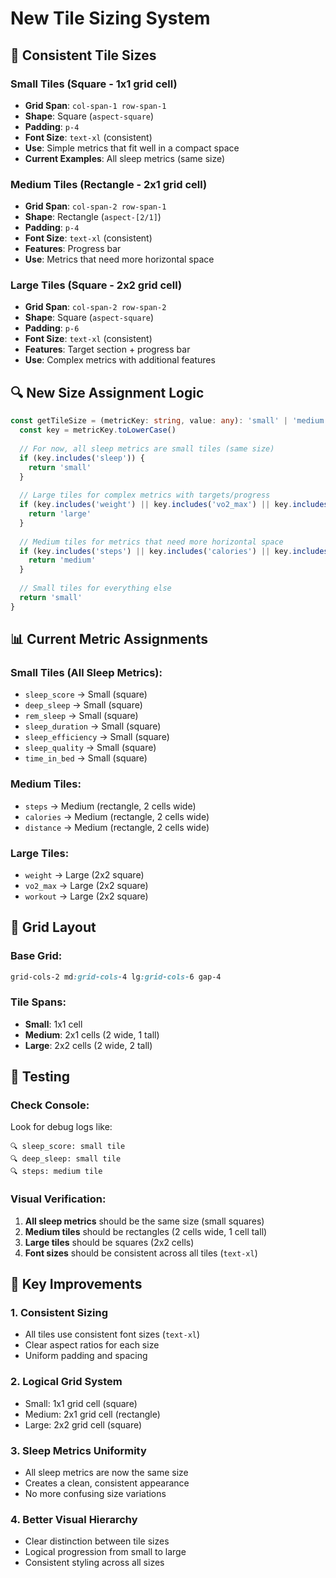 # New Tile Sizing System

## 🎯 **Consistent Tile Sizes**

### **Small Tiles** (Square - 1x1 grid cell)
- **Grid Span**: `col-span-1 row-span-1`
- **Shape**: Square (`aspect-square`)
- **Padding**: `p-4`
- **Font Size**: `text-xl` (consistent)
- **Use**: Simple metrics that fit well in a compact space
- **Current Examples**: All sleep metrics (same size)

### **Medium Tiles** (Rectangle - 2x1 grid cell)
- **Grid Span**: `col-span-2 row-span-1`
- **Shape**: Rectangle (`aspect-[2/1]`)
- **Padding**: `p-4`
- **Font Size**: `text-xl` (consistent)
- **Features**: Progress bar
- **Use**: Metrics that need more horizontal space

### **Large Tiles** (Square - 2x2 grid cell)
- **Grid Span**: `col-span-2 row-span-2`
- **Shape**: Square (`aspect-square`)
- **Padding**: `p-6`
- **Font Size**: `text-xl` (consistent)
- **Features**: Target section + progress bar
- **Use**: Complex metrics with additional features

## 🔍 **New Size Assignment Logic**

```typescript
const getTileSize = (metricKey: string, value: any): 'small' | 'medium' | 'large' => {
  const key = metricKey.toLowerCase()
  
  // For now, all sleep metrics are small tiles (same size)
  if (key.includes('sleep')) {
    return 'small'
  }
  
  // Large tiles for complex metrics with targets/progress
  if (key.includes('weight') || key.includes('vo2_max') || key.includes('workout')) {
    return 'large'
  }
  
  // Medium tiles for metrics that need more horizontal space
  if (key.includes('steps') || key.includes('calories') || key.includes('distance')) {
    return 'medium'
  }
  
  // Small tiles for everything else
  return 'small'
}
```

## 📊 **Current Metric Assignments**

### **Small Tiles (All Sleep Metrics):**
- `sleep_score` → Small (square)
- `deep_sleep` → Small (square)
- `rem_sleep` → Small (square)
- `sleep_duration` → Small (square)
- `sleep_efficiency` → Small (square)
- `sleep_quality` → Small (square)
- `time_in_bed` → Small (square)

### **Medium Tiles:**
- `steps` → Medium (rectangle, 2 cells wide)
- `calories` → Medium (rectangle, 2 cells wide)
- `distance` → Medium (rectangle, 2 cells wide)

### **Large Tiles:**
- `weight` → Large (2x2 square)
- `vo2_max` → Large (2x2 square)
- `workout` → Large (2x2 square)

## 🎨 **Grid Layout**

### **Base Grid:**
```css
grid-cols-2 md:grid-cols-4 lg:grid-cols-6 gap-4
```

### **Tile Spans:**
- **Small**: 1x1 cell
- **Medium**: 2x1 cells (2 wide, 1 tall)
- **Large**: 2x2 cells (2 wide, 2 tall)

## 🧪 **Testing**

### **Check Console:**
Look for debug logs like:
```
🔍 sleep_score: small tile
🔍 deep_sleep: small tile
🔍 steps: medium tile
```

### **Visual Verification:**
1. **All sleep metrics** should be the same size (small squares)
2. **Medium tiles** should be rectangles (2 cells wide, 1 cell tall)
3. **Large tiles** should be squares (2x2 cells)
4. **Font sizes** should be consistent across all tiles (`text-xl`)

## 🔧 **Key Improvements**

### **1. Consistent Sizing**
- All tiles use consistent font sizes (`text-xl`)
- Clear aspect ratios for each size
- Uniform padding and spacing

### **2. Logical Grid System**
- Small: 1x1 grid cell (square)
- Medium: 2x1 grid cell (rectangle)
- Large: 2x2 grid cell (square)

### **3. Sleep Metrics Uniformity**
- All sleep metrics are now the same size
- Creates a clean, consistent appearance
- No more confusing size variations

### **4. Better Visual Hierarchy**
- Clear distinction between tile sizes
- Logical progression from small to large
- Consistent styling across all sizes

